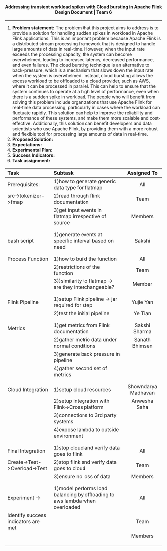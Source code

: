 <h4 style="text-align: center;"> Addressing transient workload spikes with Cloud bursting in Apache Flink <br/>
Design Document | Team 6 </h4>
<hr />

1. **Problem statement:** 
The problem that this project aims to address is to provide a solution for handling sudden spikes in workload in Apache Flink applications. This is an important problem because Apache Flink is a distributed stream processing framework that is designed to handle large amounts of data in real-time. However, when the input rate exceeds the processing capacity, the system can become overwhelmed, leading to increased latency, decreased performance, and even failures.
The cloud bursting technique is an alternative to back-pressure, which is a mechanism that slows down the input rate when the system is overwhelmed. Instead, cloud bursting allows the excess workload to be offloaded to a cloud provider, such as AWS, where it can be processed in parallel. This can help to ensure that the system continues to operate at a high level of performance, even when there is a sudden spike in workload.
The people who will benefit from solving this problem include organizations that use Apache Flink for real-time data processing, particularly in cases where the workload can fluctuate rapidly. This solution can help to improve the reliability and performance of these systems, and make them more scalable and cost-effective. Additionally, this solution can benefit developers and data scientists who use Apache Flink, by providing them with a more robust and flexible tool for processing large amounts of data in real-time.
2. **Proposed Solution:**
3. **Expectations:**
4. **Experimental Plan:**
5. **Success Indicators:**
6. **Task assignment:**

| Task            | Subtask                                               |  Assigned To  |
| :--------------- |:----------------------------------------------------- |:-------------:|
| Prerequisites:  | 1)how to generate generic data type for flatmap       |  All          |
| src->tokenizer->fmap          | 2)read through flink documentation      |  Team         |
|  | 3)get input events in flatmap irrespective of source                 |  Members      | 
|                 |                                                       |               |
|                 |                                                       |               |
| bash script     | 1)generate events at specific interval based on need  |  Sakshi       |
|                 |                                                       |               |
|                 |                                                       |               |
| Process Function| 1)how to build the function                           |  All          |
|                 | 2)restrictions of the function                        |  Team         |
|                 | 3))similarity to flatmap -> are they interchangeable? |  Member       |
|                 |                                                       |               |
|                 |                                                       |               |
| Flink Pipeline  | 1)setup Flink pipeline -> jar required for step       |  Yujie Yan    |
|                 | 2)test the initial pipeline                           |  Ye Tian      |
|                 |                                                       |               |
|                 |                                                       |               |
| Metrics         | 1)get metrics from Flink documentation                |  Sakshi Sharma|
|                 | 2)gather metric data under normal conditions          |  Sanath Bhimsen|
|                 | 3)generate back pressure in pipeline                  |               |
|                 | 4)gather second set of metrics                        |               |
|                 |                                                       |               |
|                 |                                                       |               |
| Cloud Integration| 1)setup cloud resources                               |Showndarya Madhavan|
|                 | 2)setup integration with Flink->Cross platform        |Anwesha Saha   |
|                 | 3)connections to 3rd party systems                    |               |
|                 | 4)expose lambda to outside environment                |               |
|                 |                                                       |               |
|                 |                                                       |               |
| Final Integration| 1)stop cloud and verify data goes to flink           |  All          |
| Create->Test->Overload->Test| 2)stop flink and verify data goes to cloud|  Team         |
|                 | 3)ensure no loss of data                              |  Members      |
|                 |                                                       |               |
|                 |                                                       |               |
| Experiment ->   | 1)model performs load balancing by offloading to aws lambda when overloaded|  All          |
| Identify success indicators are met|                                    |  Team         |
|                 |                                                       |  Members      |
|                 |                                                       |               |
|                 |                                                       |               |
|                 |                                                       |               |